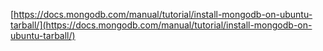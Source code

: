 


[https://docs.mongodb.com/manual/tutorial/install-mongodb-on-ubuntu-tarball/](https://docs.mongodb.com/manual/tutorial/install-mongodb-on-ubuntu-tarball/)


